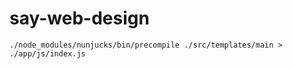 # say-web-design
 ```
./node_modules/nunjucks/bin/precompile ./src/templates/main > ./app/js/index.js
 ```